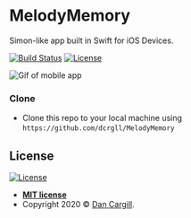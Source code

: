 # MelodyMemory


Simon-like app built in Swift for iOS Devices.


[![Build Status](http://img.shields.io/travis/badges/badgerbadgerbadger.svg?style=flat-square)](https://travis-ci.org/badges/badgerbadgerbadger) [![License](http://img.shields.io/:license-mit-blue.svg?style=flat-square)](http://badges.mit-license.org)


![Gif of mobile app](https://s6.gifyu.com/images/demo5720f6c52c2612a8.gif)

### Clone

- Clone this repo to your local machine using `https://github.com/dcrgll/MelodyMemory`


## License

[![License](http://img.shields.io/:license-mit-blue.svg?style=flat-square)](http://badges.mit-license.org)

- **[MIT license](http://opensource.org/licenses/mit-license.php)**
- Copyright 2020 © <a href="https://dancargill.uk" target="_blank">Dan Cargill</a>.
